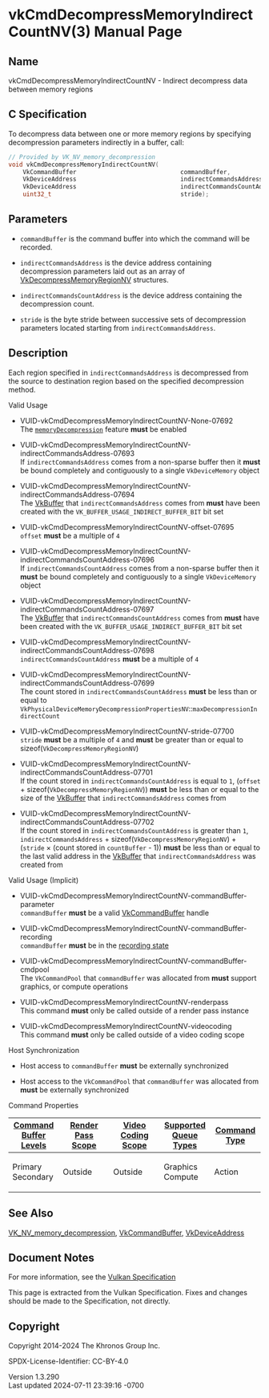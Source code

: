 # vkCmdDecompressMemoryIndirectCountNV(3) Manual Page

## Name

vkCmdDecompressMemoryIndirectCountNV - Indirect decompress data between
memory regions



## <a href="#_c_specification" class="anchor"></a>C Specification

To decompress data between one or more memory regions by specifying
decompression parameters indirectly in a buffer, call:

``` c
// Provided by VK_NV_memory_decompression
void vkCmdDecompressMemoryIndirectCountNV(
    VkCommandBuffer                             commandBuffer,
    VkDeviceAddress                             indirectCommandsAddress,
    VkDeviceAddress                             indirectCommandsCountAddress,
    uint32_t                                    stride);
```

## <a href="#_parameters" class="anchor"></a>Parameters

- `commandBuffer` is the command buffer into which the command will be
  recorded.

- `indirectCommandsAddress` is the device address containing
  decompression parameters laid out as an array of
  [VkDecompressMemoryRegionNV](https://registry.khronos.org/vulkan/specs/1.3-extensions/man/html/VkDecompressMemoryRegionNV.html)
  structures.

- `indirectCommandsCountAddress` is the device address containing the
  decompression count.

- `stride` is the byte stride between successive sets of decompression
  parameters located starting from `indirectCommandsAddress`.

## <a href="#_description" class="anchor"></a>Description

Each region specified in `indirectCommandsAddress` is decompressed from
the source to destination region based on the specified decompression
method.

Valid Usage

- <a href="#VUID-vkCmdDecompressMemoryIndirectCountNV-None-07692"
  id="VUID-vkCmdDecompressMemoryIndirectCountNV-None-07692"></a>
  VUID-vkCmdDecompressMemoryIndirectCountNV-None-07692  
  The <a
  href="https://registry.khronos.org/vulkan/specs/1.3-extensions/html/vkspec.html#features-memoryDecompression"
  target="_blank" rel="noopener"><code>memoryDecompression</code></a>
  feature **must** be enabled

- <a
  href="#VUID-vkCmdDecompressMemoryIndirectCountNV-indirectCommandsAddress-07693"
  id="VUID-vkCmdDecompressMemoryIndirectCountNV-indirectCommandsAddress-07693"></a>
  VUID-vkCmdDecompressMemoryIndirectCountNV-indirectCommandsAddress-07693  
  If `indirectCommandsAddress` comes from a non-sparse buffer then it
  **must** be bound completely and contiguously to a single
  `VkDeviceMemory` object

- <a
  href="#VUID-vkCmdDecompressMemoryIndirectCountNV-indirectCommandsAddress-07694"
  id="VUID-vkCmdDecompressMemoryIndirectCountNV-indirectCommandsAddress-07694"></a>
  VUID-vkCmdDecompressMemoryIndirectCountNV-indirectCommandsAddress-07694  
  The [VkBuffer](https://registry.khronos.org/vulkan/specs/1.3-extensions/man/html/VkBuffer.html) that `indirectCommandsAddress` comes
  from **must** have been created with the
  `VK_BUFFER_USAGE_INDIRECT_BUFFER_BIT` bit set

- <a href="#VUID-vkCmdDecompressMemoryIndirectCountNV-offset-07695"
  id="VUID-vkCmdDecompressMemoryIndirectCountNV-offset-07695"></a>
  VUID-vkCmdDecompressMemoryIndirectCountNV-offset-07695  
  `offset` **must** be a multiple of `4`

- <a
  href="#VUID-vkCmdDecompressMemoryIndirectCountNV-indirectCommandsCountAddress-07696"
  id="VUID-vkCmdDecompressMemoryIndirectCountNV-indirectCommandsCountAddress-07696"></a>
  VUID-vkCmdDecompressMemoryIndirectCountNV-indirectCommandsCountAddress-07696  
  If `indirectCommandsCountAddress` comes from a non-sparse buffer then
  it **must** be bound completely and contiguously to a single
  `VkDeviceMemory` object

- <a
  href="#VUID-vkCmdDecompressMemoryIndirectCountNV-indirectCommandsCountAddress-07697"
  id="VUID-vkCmdDecompressMemoryIndirectCountNV-indirectCommandsCountAddress-07697"></a>
  VUID-vkCmdDecompressMemoryIndirectCountNV-indirectCommandsCountAddress-07697  
  The [VkBuffer](https://registry.khronos.org/vulkan/specs/1.3-extensions/man/html/VkBuffer.html) that `indirectCommandsCountAddress`
  comes from **must** have been created with the
  `VK_BUFFER_USAGE_INDIRECT_BUFFER_BIT` bit set

- <a
  href="#VUID-vkCmdDecompressMemoryIndirectCountNV-indirectCommandsCountAddress-07698"
  id="VUID-vkCmdDecompressMemoryIndirectCountNV-indirectCommandsCountAddress-07698"></a>
  VUID-vkCmdDecompressMemoryIndirectCountNV-indirectCommandsCountAddress-07698  
  `indirectCommandsCountAddress` **must** be a multiple of `4`

- <a
  href="#VUID-vkCmdDecompressMemoryIndirectCountNV-indirectCommandsCountAddress-07699"
  id="VUID-vkCmdDecompressMemoryIndirectCountNV-indirectCommandsCountAddress-07699"></a>
  VUID-vkCmdDecompressMemoryIndirectCountNV-indirectCommandsCountAddress-07699  
  The count stored in `indirectCommandsCountAddress` **must** be less
  than or equal to
  `VkPhysicalDeviceMemoryDecompressionPropertiesNV`::`maxDecompressionIndirectCount`

- <a href="#VUID-vkCmdDecompressMemoryIndirectCountNV-stride-07700"
  id="VUID-vkCmdDecompressMemoryIndirectCountNV-stride-07700"></a>
  VUID-vkCmdDecompressMemoryIndirectCountNV-stride-07700  
  `stride` **must** be a multiple of `4` and **must** be greater than or
  equal to sizeof(`VkDecompressMemoryRegionNV`)

- <a
  href="#VUID-vkCmdDecompressMemoryIndirectCountNV-indirectCommandsCountAddress-07701"
  id="VUID-vkCmdDecompressMemoryIndirectCountNV-indirectCommandsCountAddress-07701"></a>
  VUID-vkCmdDecompressMemoryIndirectCountNV-indirectCommandsCountAddress-07701  
  If the count stored in `indirectCommandsCountAddress` is equal to `1`,
  (`offset` + sizeof(`VkDecompressMemoryRegionNV`)) **must** be less
  than or equal to the size of the [VkBuffer](https://registry.khronos.org/vulkan/specs/1.3-extensions/man/html/VkBuffer.html) that
  `indirectCommandsAddress` comes from

- <a
  href="#VUID-vkCmdDecompressMemoryIndirectCountNV-indirectCommandsCountAddress-07702"
  id="VUID-vkCmdDecompressMemoryIndirectCountNV-indirectCommandsCountAddress-07702"></a>
  VUID-vkCmdDecompressMemoryIndirectCountNV-indirectCommandsCountAddress-07702  
  If the count stored in `indirectCommandsCountAddress` is greater than
  `1`, `indirectCommandsAddress` +
  sizeof(`VkDecompressMemoryRegionNV`) + (`stride` × (count stored in
  `countBuffer` - 1)) **must** be less than or equal to the last valid
  address in the [VkBuffer](https://registry.khronos.org/vulkan/specs/1.3-extensions/man/html/VkBuffer.html) that
  `indirectCommandsAddress` was created from

Valid Usage (Implicit)

- <a
  href="#VUID-vkCmdDecompressMemoryIndirectCountNV-commandBuffer-parameter"
  id="VUID-vkCmdDecompressMemoryIndirectCountNV-commandBuffer-parameter"></a>
  VUID-vkCmdDecompressMemoryIndirectCountNV-commandBuffer-parameter  
  `commandBuffer` **must** be a valid
  [VkCommandBuffer](https://registry.khronos.org/vulkan/specs/1.3-extensions/man/html/VkCommandBuffer.html) handle

- <a
  href="#VUID-vkCmdDecompressMemoryIndirectCountNV-commandBuffer-recording"
  id="VUID-vkCmdDecompressMemoryIndirectCountNV-commandBuffer-recording"></a>
  VUID-vkCmdDecompressMemoryIndirectCountNV-commandBuffer-recording  
  `commandBuffer` **must** be in the [recording
  state](#commandbuffers-lifecycle)

- <a
  href="#VUID-vkCmdDecompressMemoryIndirectCountNV-commandBuffer-cmdpool"
  id="VUID-vkCmdDecompressMemoryIndirectCountNV-commandBuffer-cmdpool"></a>
  VUID-vkCmdDecompressMemoryIndirectCountNV-commandBuffer-cmdpool  
  The `VkCommandPool` that `commandBuffer` was allocated from **must**
  support graphics, or compute operations

- <a href="#VUID-vkCmdDecompressMemoryIndirectCountNV-renderpass"
  id="VUID-vkCmdDecompressMemoryIndirectCountNV-renderpass"></a>
  VUID-vkCmdDecompressMemoryIndirectCountNV-renderpass  
  This command **must** only be called outside of a render pass instance

- <a href="#VUID-vkCmdDecompressMemoryIndirectCountNV-videocoding"
  id="VUID-vkCmdDecompressMemoryIndirectCountNV-videocoding"></a>
  VUID-vkCmdDecompressMemoryIndirectCountNV-videocoding  
  This command **must** only be called outside of a video coding scope

Host Synchronization

- Host access to `commandBuffer` **must** be externally synchronized

- Host access to the `VkCommandPool` that `commandBuffer` was allocated
  from **must** be externally synchronized

Command Properties

<table class="tableblock frame-all grid-all stretch">
<colgroup>
<col style="width: 20%" />
<col style="width: 20%" />
<col style="width: 20%" />
<col style="width: 20%" />
<col style="width: 20%" />
</colgroup>
<thead>
<tr>
<th class="tableblock halign-left valign-top"><a
href="#VkCommandBufferLevel">Command Buffer Levels</a></th>
<th class="tableblock halign-left valign-top"><a
href="#vkCmdBeginRenderPass">Render Pass Scope</a></th>
<th class="tableblock halign-left valign-top"><a
href="#vkCmdBeginVideoCodingKHR">Video Coding Scope</a></th>
<th class="tableblock halign-left valign-top"><a
href="#VkQueueFlagBits">Supported Queue Types</a></th>
<th class="tableblock halign-left valign-top"><a
href="#fundamentals-queueoperation-command-types">Command Type</a></th>
</tr>
</thead>
<tbody>
<tr>
<td class="tableblock halign-left valign-top"><p>Primary<br />
Secondary</p></td>
<td class="tableblock halign-left valign-top"><p>Outside</p></td>
<td class="tableblock halign-left valign-top"><p>Outside</p></td>
<td class="tableblock halign-left valign-top"><p>Graphics<br />
Compute</p></td>
<td class="tableblock halign-left valign-top"><p>Action</p></td>
</tr>
</tbody>
</table>

## <a href="#_see_also" class="anchor"></a>See Also

[VK_NV_memory_decompression](https://registry.khronos.org/vulkan/specs/1.3-extensions/man/html/VK_NV_memory_decompression.html),
[VkCommandBuffer](https://registry.khronos.org/vulkan/specs/1.3-extensions/man/html/VkCommandBuffer.html),
[VkDeviceAddress](https://registry.khronos.org/vulkan/specs/1.3-extensions/man/html/VkDeviceAddress.html)

## <a href="#_document_notes" class="anchor"></a>Document Notes

For more information, see the <a
href="https://registry.khronos.org/vulkan/specs/1.3-extensions/html/vkspec.html#vkCmdDecompressMemoryIndirectCountNV"
target="_blank" rel="noopener">Vulkan Specification</a>

This page is extracted from the Vulkan Specification. Fixes and changes
should be made to the Specification, not directly.

## <a href="#_copyright" class="anchor"></a>Copyright

Copyright 2014-2024 The Khronos Group Inc.

SPDX-License-Identifier: CC-BY-4.0

Version 1.3.290  
Last updated 2024-07-11 23:39:16 -0700
